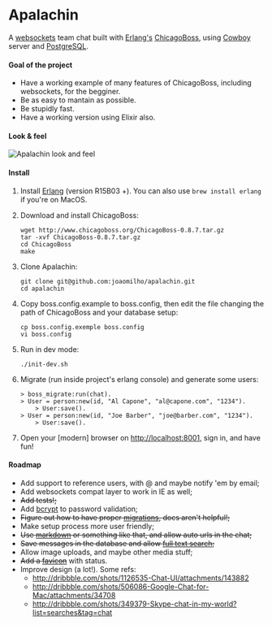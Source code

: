 # Apalachin

A [websockets](http://tools.ietf.org/html/rfc6455) team chat built with [Erlang's](http://www.erlang.org/) [ChicagoBoss](http://www.chicagoboss.org/), using [Cowboy](https://github.com/extend/cowboy) server and [PostgreSQL](http://www.postgresql.org/).

#### Goal of the project

- Have a working example of many features of ChicagoBoss, including websockets, for the begginer.
- Be as easy to mantain as possible.
- Be stupidly fast.
- Have a working version using Elixir also.


#### Look & feel

<img alt="Apalachin look and feel" src="https://raw.github.com/joaomilho/apalachin/master/priv/static/img/shot.png" />

#### Install

1. Install [Erlang](https://www.erlang-solutions.com/downloads/download-erlang-otp) (version R15B03 +).
	You can also use ```brew install erlang``` if you're on MacOS.

2. Download and install ChicagoBoss:
	```shell
	wget http://www.chicagoboss.org/ChicagoBoss-0.8.7.tar.gz
	tar -xvf ChicagoBoss-0.8.7.tar.gz
	cd ChicagoBoss
	make
	```

3. Clone Apalachin:
	```shell
	git clone git@github.com:joaomilho/apalachin.git
	cd apalachin
	```
	
4. Copy boss.config.example to boss.config, then edit the file changing the path of ChicagoBoss and your database setup:
	```shell
	cp boss.config.exemple boss.config
	vi boss.config
	```

5. Run in dev mode:
	```shell
	./init-dev.sh
	```

6. Migrate (run inside project's erlang console) and generate some users:
	```shell
	> boss_migrate:run(chat).
	> User = person:new(id, "Al Capone", "al@capone.com", "1234").
        > User:save().
	> User = person:new(id, "Joe Barber", "joe@barber.com", "1234").
        > User:save().
	```

7. Open your [modern] browser on [http://localhost:8001](http://localhost:8001), sign in, and have fun!


#### Roadmap
- Add support to reference users, with @ and maybe notify 'em by email;
- Add websockets compat layer to work in IE as well;
- <del>Add tests!;</del>
- Add [bcrypt](https://github.com/mrinalwadhwa/erlang-bcrypt) to password validation;	
- <del>Figure out how to have proper [migrations](https://groups.google.com/forum/#!searchin/chicagoboss/migrate/chicagoboss/Cp2e_8ZumoA/HSDzrAxrYfAJ), docs aren't helpful!;</del>
- Make setup process more user friendly;
- <del>Use [markdown](https://github.com/hypernumbers/erlmarkdown) or something like that, and allow auto urls in the chat;</del>
- <del>Save messages in the database and allow [full text search](http://www.postgresql.org/docs/8.3/static/textsearch.html);</del>
- Allow image uploads, and maybe other media stuff;
- <del>Add a [favicon](http://lab.ejci.net/favico.js/)</del> with status.
- Improve design (a lot!). Some refs:
	- http://dribbble.com/shots/1126535-Chat-UI/attachments/143882
	- http://dribbble.com/shots/506086-Google-Chat-for-Mac/attachments/34708
	- http://dribbble.com/shots/349379-Skype-chat-in-my-world?list=searches&tag=chat
